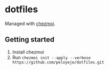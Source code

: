 # dotfiles

Managed with [chezmoi](https://www.chezmoi.io/).

## Getting started

1. Install chezmoi
2. Run `chezmoi init --apply --verbose https://github.com/peloyeje/dotfiles.git`
